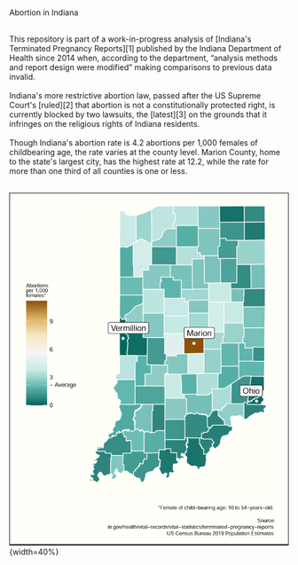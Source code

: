 <br>

Abortion in Indiana <br>

<br>
This repository is part of a work-in-progress analysis of [Indiana's Terminated Pregnancy Reports][1] published by the Indiana Department of Health since 2014 when, according to the department, “analysis methods and report design were modified” making comparisons to previous data invalid.<br>
<br>
Indiana's more restrictive abortion law, passed after the US Supreme Court's [ruled][2] that abortion is not a constitutionally protected right, is currently blocked by two lawsuits, the [latest][3] on the grounds that it infringes on the religious rights of Indiana residents. <br>
<br>
Though Indiana's abortion rate is 4.2 abortions per 1,000 females of childbearing age, the rate varies at the county level. Marion County, home to the state's largest city, has the highest rate at 12.2, while the rate for more than one third of all counties is one or less. <br>
<br>

![Map](Plots/20220916_maps_01_cropped.png){width=40%}<br>
<br>

#
[1]: <https://www.in.gov/health/vital-records/vital-statistics/terminated-pregnancy-reports/> 
[2]: <https://www.google.com/url?sa=t&rct=j&q=&esrc=s&source=web&cd=&ved=2ahUKEwjC2rLI4on9AhUplGoFHQGUDUcQFnoECBQQAQ&url=https%3A%2F%2Fwww.supremecourt.gov%2Fopinions%2F21pdf%2F19-1392_6j37.pdf&usg=AOvVaw2eN_ZX02uv5jsaXq-Ghf-r>
[3]: <https://www.reuters.com/legal/judge-blocks-indiana-abortion-ban-religious-freedom-grounds-2022-12-03/>
